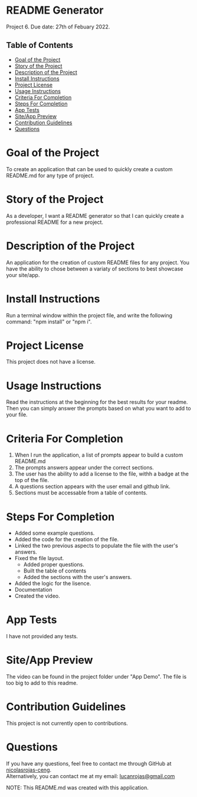 
# README Generator  
Project 6. Due date: 27th of Febuary 2022.
## Table of Contents
  
* [Goal of the Project](#Goal)
* [Story of the Project](#Story)
* [Description of the Project](#Description)
* [Install Instructions](#Installation)
* [Project License](#License)
* [Usage Instructions](#Usage)
* [Criteria For Completion](#Criteria)
* [Steps For Completion](#Completion)
* [App Tests](#Tests)
* [Site/App Preview](#Preview)
* [Contribution Guidelines](#Contribution)
* [Questions](#Questions)

  
# <a name="Goal"> Goal of the Project </a>
To create an application that can be used to quickly create a custom README.md for any type of project.
# <a name="Story"> Story of the Project </a>
As a developer, I want a README generator so that I can quickly create a professional README for a new project.
# <a name="Description"> Description of the Project </a>
An application for the creation of custom README files for any project. You have the ability to chose between a variaty of sections to best showcase your site/app.
# <a name="Installation"> Install Instructions </a>
Run a terminal window within the project file, and write the following command: "npm install" or "npm i".
# <a name="License"> Project License </a>
This project does not have a license.
# <a name="Usage"> Usage Instructions </a>
Read the instructions at the beginning for the best results for your readme. Then you can simply answer the prompts based on what you want to add to your file.
# <a name="Criteria"> Criteria For Completion </a>
1. When I run the application, a list of prompts appear to build a custom README.md
2. The prompts answers appear under the correct sections.
3. The user has the ability to add a license to the file, withh a badge at the top of the file.
4. A questions section appears with the user email and github link.
5. Sections must be accessable from a table of contents.
# <a name="Completion"> Steps For Completion </a>
- Added some example questions.
- Added the code for the creation of the file.
- Linked the two previous aspects to populate the file with the user's answers.
- Fixed the file layout.
   - Added proper questions.
   - Built the table of contents
   - Added the sections with the user's answers.
- Added the logic for the lisence.
- Documentation
- Created the video.
# <a name="Tests"> App Tests </a>
I have not provided any tests.
# <a name="Preview"> Site/App Preview </a>
The video can be found in the project folder under "App Demo".
The file is too big to add to this readme.
# <a name="Contribution"> Contribution Guidelines </a>
This project is not currently open to contributions.
# <a name="Questions"> Questions </a>
  If you have any questions, feel free to contact me through GitHub at 
  [nicolasrojas-ceng](https://github.com/nicolasrojas-ceng). <br>
  Alternatively, you can contact me at my email: [lucanrojas@gmail.com](mailto:lucanrojas@gmail.com)

  NOTE: This README.md was created with this application.